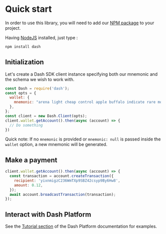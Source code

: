 # Quick start

In order to use this library, you will need to add our [NPM package](https://www.npmjs.com/dash) to your project.

Having [NodeJS](https://nodejs.org/) installed, just type :

```bash
npm install dash
```

## Initialization

Let's create a Dash SDK client instance specifying both our mnemonic and the schema we wish to work with.

```js
const Dash = require('dash');
const opts = {
  wallet: {
    mnemonic: "arena light cheap control apple buffalo indicate rare motor valid accident isolate",
  },
};
const client = new Dash.Client(opts);
client.wallet.getAccount().then(async (account) => {
  // Do something
})
```

Quick note:
If no `mnemonic` is provided or `mnemonic: null` is passed inside the `wallet` option, a new mnemonic will be generated.


## Make a payment

```js
client.wallet.getAccount().then(async (account) => {
  const transaction = account.createTransaction({
    recipient: 'yixnmigzC236WmTXp9SBZ42csyp9By6Hw8',
    amount: 0.12,
  });
  await account.broadcastTransaction(transaction);
});
```

## Interact with Dash Platform

See the [Tutorial section](https://dashplatform.readme.io/docs/tutorials-introduction) of the Dash Platform documentation for examples.